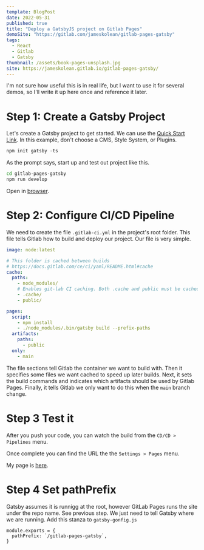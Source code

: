 ```yaml
---
template: BlogPost
date: 2022-05-31
published: true
title: "Deploy a GatsbyJS project on Gitlab Pages"
demoSite: "https://gitlab.com/jameskolean/gitlab-pages-gatsby"
tags:
  - React
  - Gitlab
  - Gatsby
thumbnail: /assets/book-pages-unsplash.jpg
site: https://jameskolean.gitlab.io/gitlab-pages-gatsby/
---
```


I'm not sure how useful this is in real life, but I want to use it for several demos, so I'll write it up here once and reference it later.

# Step 1: Create a Gatsby Project

Let's create a Gatsby project to get started. We can use the [Quick Start Link](https://www.gatsbyjs.com/docs/quick-start/). In this example, don't choose a CMS, Style System, or Plugins.

```javascript
npm init gatsby -ts
```

As the prompt says, start up and test out project like this.

```bash
cd gitlab-pages-gatsby
npm run develop
```

Open in [browser](http://localhost:8000/).

# Step 2: Configure CI/CD Pipeline

We need to create the file `.gitlab-ci.yml` in the project's root folder. This file tells Gitlab how to build and deploy our project. Our file is very simple.

```yaml
image: node:latest

# This folder is cached between builds
# https://docs.gitlab.com/ce/ci/yaml/README.html#cache
cache:
  paths:
    - node_modules/
    # Enables git-lab CI caching. Both .cache and public must be cached, otherwise builds will fail.
    - .cache/
    - public/

pages:
  script:
    - npm install
    - ./node_modules/.bin/gatsby build --prefix-paths
  artifacts:
    paths:
      - public
  only:
    - main
```

The file sections tell Gitlab the container we want to build with. Then it specifies some files we want cached to speed up later builds. Next, it sets the build commands and indicates which artifacts should be used by Gitlab Pages. Finally, it tells Gitlab we only want to do this when the `main` branch change.

# Step 3 Test it

After you push your code, you can watch the build from the `CD/CD > Pipelines` menu.

Once complete you can find the URL the the `Settings > Pages` menu.

My page is [here](https://jameskolean.gitlab.io/gitlab-pages-gatsby/).

# Step 4 Set pathPrefix

Gatsby assumes it is runnigg at the root, however GitLab Pages runs the site under the repo name. See previous step. We just need to tell Gatsby where we are running. Add this stanza to `gatsby-gonfig.js`

```
module.exports = {
  pathPrefix: `/gitlab-pages-gatsby`,
}
```
